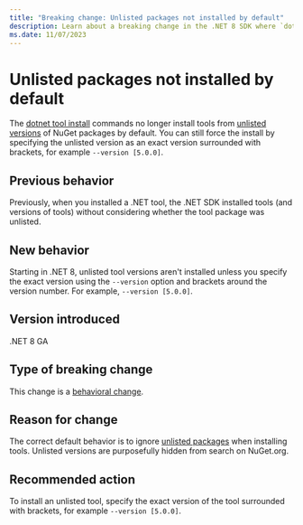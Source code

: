 ```yaml
---
title: "Breaking change: Unlisted packages not installed by default"
description: Learn about a breaking change in the .NET 8 SDK where `dotnet tool install` no longer installs tools from unlisted versions of NuGet packages.
ms.date: 11/07/2023
---
```

# Unlisted packages not installed by default

The [dotnet tool install](../../../tools/dotnet-tool-install.md) commands no longer install tools from [unlisted versions](/nuget/nuget-org/policies/deleting-packages#unlisting-a-package) of NuGet packages by default. You can still force the install by specifying the unlisted version as an exact version surrounded with brackets, for example `--version [5.0.0]`.

## Previous behavior

Previously, when you installed a .NET tool, the .NET SDK installed tools (and versions of tools) without considering whether the tool package was unlisted.

## New behavior

Starting in .NET 8, unlisted tool versions aren't installed unless you specify the exact version using the `--version` option and brackets around the version number. For example, `--version [5.0.0]`.

## Version introduced

.NET 8 GA

## Type of breaking change

This change is a [behavioral change](../../categories.md#behavioral-change).

## Reason for change

The correct default behavior is to ignore [unlisted packages](/nuget/nuget-org/policies/deleting-packages#unlisting-a-package) when installing tools. Unlisted versions are purposefully hidden from search on NuGet.org.

## Recommended action

To install an unlisted tool, specify the exact version of the tool surrounded with brackets, for example `--version [5.0.0]`.

